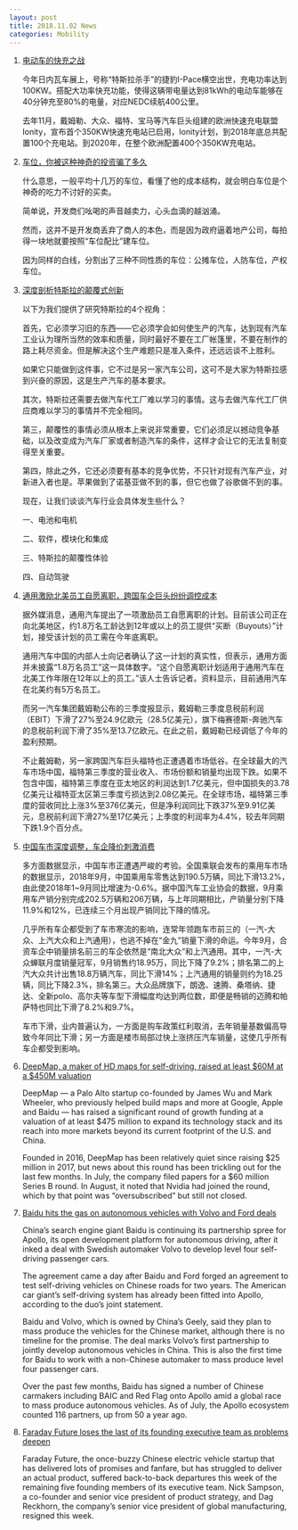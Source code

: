 ```yaml
---
layout: post
title: 2018.11.02 News
categories: Mobility
---
```


1. [电动车的快充之战](https://www.huxiu.com/article/269568.html)

    今年日内瓦车展上，号称“特斯拉杀手”的捷豹I-Pace横空出世，充电功率达到100KW。搭配大功率快充功能，使得这辆带电量达到81kWh的电动车能够在40分钟充至80%的电量，对应NEDC续航400公里。

    去年11月，戴姆勒、大众、福特、宝马等汽车巨头组建的欧洲快速充电联盟Ionity，宣布首个350KW快速充电站已启用，Ionity计划，到2018年底总共配置100个充电站。到2020年，在整个欧洲配置400个350KW充电站。

2. [车位，你被这种神奇的投资骗了多久](https://36kr.com/p/5160007.html)

    什么意思，一般平均十几万的车位，看懂了他的成本结构，就会明白车位是个神奇的吃力不讨好的买卖。

    简单说，开发商们吆喝的声音越卖力，心头血滴的越汹涌。

    然而，这并不是开发商丢弃了商人的本色，而是因为政府逼着地产公司，每拍得一块地就要按照“车位配比”建车位。

    因为同样的白线，分割出了三种不同性质的车位：公摊车位，人防车位，产权车位。

3. [深度剖析特斯拉的颠覆式创新](https://36kr.com/p/5159814.html)

    以下为我们提供了研究特斯拉的4个视角：

    首先，它必须学习旧的东西——它必须学会如何使生产的汽车，达到现有汽车工业认为理所当然的效率和质量，同时最好不要在工厂帐篷里，不要在制作的路上耗尽资金。但是解决这个生产难题只是准入条件，还远远谈不上胜利。

    如果它只能做到这件事，它不过是另一家汽车公司，这可不是大家为特斯拉感到兴奋的原因，这是生产汽车的基本要求。

    其次，特斯拉还需要去做汽车代工厂难以学习的事情。这与去做汽车代工厂供应商难以学习的事情并不完全相同。

    第三，颠覆性的事情必须从根本上来说非常重要，它们必须足以撼动竞争基础，以及改变成为汽车厂家或者制造汽车的条件，这样才会让它的无法复制变得至关重要。

    第四，除此之外，它还必须要有基本的竞争优势，不只针对现有汽车产业，对新进入者也是。苹果做到了诺基亚做不到的事，但它也做了谷歌做不到的事。

    现在，让我们谈谈汽车行业会具体发生些什么？

    一、电池和电机

    二、软件，模块化和集成

    三、特斯拉的颠覆性体验

    四、自动驾驶

4. [通用激励北美员工自愿离职，跨国车企巨头纷纷调控成本](https://36kr.com/p/5160087.html)

    据外媒消息，通用汽车提出了一项激励员工自愿离职的计划。目前该公司正在向北美地区，约1.8万名工龄达到12年或以上的员工提供“买断（Buyouts）”计划，接受该计划的员工需在今年底离职。

    通用汽车中国的内部人士向记者确认了这一计划的真实性，但表示，通用方面并未披露“1.8万名员工”这一具体数字。“这个自愿离职计划适用于通用汽车在北美工作年限在12年以上的员工。”该人士告诉记者。资料显示，目前通用汽车在北美约有5万名员工。

    而另一汽车集团戴姆勒公布的三季度报显示，戴姆勒三季度息税前利润（EBIT）下滑了27%至24.9亿欧元（28.5亿美元），旗下梅赛德斯-奔驰汽车的息税前利润下滑了35%至13.7亿欧元。在此之前，戴姆勒已经调低了今年的盈利预期。

    不止戴姆勒，另一家跨国汽车巨头福特也正遭遇着市场低谷。在全球最大的汽车市场中国，福特第三季度的营业收入、市场份额和销量均出现下跌。如果不包含中国，福特第三季度在亚太地区的利润达到1.7亿美元，但中国损失的3.78亿美元让福特亚太区第三季度亏损达到2.08亿美元。在全球市场，福特第三季度的营收同比上涨3%至376亿美元，但是净利润同比下跌37%至9.91亿美元，息税前利润下滑27%至17亿美元；上季度的利润率为4.4%，较去年同期下跌1.9个百分点。

5. [中国车市深度调整，车企降价刺激消费](https://36kr.com/p/5160086.html)

    多方面数据显示，中国车市正遭遇严峻的考验。全国乘联会发布的乘用车市场的数据显示，2018年9月，中国乘用车零售达到190.5万辆，同比下滑13.2%，由此使2018年1~9月同比增速为-0.6%。据中国汽车工业协会的数据，9月乘用车产销分别完成202.5万辆和206万辆，与上年同期相比，产销量分别下降11.9%和12%，已连续三个月出现产销同比下降的情况。

    几乎所有车企都受到了车市寒流的影响，连常年领跑车市前三的（一汽-大众、上汽大众和上汽通用），也逃不掉在“金九”销量下滑的命运。今年9月，合资车企中销量排名前三的车企依然是“南北大众”和上汽通用。其中，一汽-大众蝉联月度销量冠军，9月销售约18.95万，同比下降了9.2%；排名第二的上汽大众共计出售18.8万辆汽车，同比下滑14%；上汽通用的销量则约为18.25辆，同比下降2.3%，排名第三。大众品牌旗下，朗逸、速腾、桑塔纳、捷达、全新polo、高尔夫等车型下滑幅度均达到两位数，即便是畅销的迈腾和帕萨特也同比下滑了8.2%和9.7%。

    车市下滑，业内普遍认为，一方面是购车政策红利取消，去年销量基数偏高导致今年同比下滑；另一方面是楼市局部过快上涨挤压汽车销量，这使几乎所有车企都受到影响。

6. [DeepMap, a maker of HD maps for self-driving, raised at least $60M at a $450M valuation](https://techcrunch.com/2018/11/01/deepmap-a-maker-of-hd-maps-for-self-driving-raised-at-least-60m-at-a-450m-valuation/)

    DeepMap — a Palo Alto startup co-founded by James Wu and Mark Wheeler, who previously helped build maps and more at Google, Apple and Baidu — has raised a significant round of growth funding at a valuation of at least $475 million to expand its technology stack and its reach into more markets beyond its current footprint of the U.S. and China.

    Founded in 2016, DeepMap  has been relatively quiet since raising $25 million in 2017, but news about this round has been trickling out for the last few months. In July, the company filed papers for a $60 million Series B round. In August, it noted that Nvidia had joined the round, which by that point was “oversubscribed” but still not closed.

7. [Baidu hits the gas on autonomous vehicles with Volvo and Ford deals](https://techcrunch.com/2018/11/01/baidu-volvo-ford-autonomous-driving/)

    China’s search engine giant Baidu  is continuing its partnership spree for Apollo, its open development platform for autonomous driving, after it inked a deal with Swedish automaker Volvo to develop level four self-driving passenger cars.

    The agreement came a day after Baidu and Ford forged an agreement to test self-driving vehicles on Chinese roads for two years. The American car giant’s self-driving system has already been fitted into Apollo, according to the duo’s joint statement.

    Baidu and Volvo, which is owned by China’s Geely, said they plan to mass produce the vehicles for the Chinese market, although there is no timeline for the promise. The deal marks Volvo’s first partnership to jointly develop autonomous vehicles in China. This is also the first time for Baidu to work with a non-Chinese automaker to mass produce level four passenger cars.

    Over the past few months, Baidu has signed a number of Chinese carmakers including BAIC and Red Flag onto Apollo amid a global race to mass produce autonomous vehicles. As of July, the Apollo ecosystem counted 116 partners, up from 50 a year ago.

8. [Faraday Future loses the last of its founding executive team as problems deepen](https://techcrunch.com/2018/11/01/faraday-future-loses-the-last-of-its-founding-executive-team-as-problems-deepen/)

    Faraday Future,  the once-buzzy Chinese electric vehicle startup that has delivered lots of promises and fanfare, but has struggled to deliver an actual product, suffered back-to-back departures this week of the remaining five founding members of its executive team. Nick Sampson, a co-founder and senior vice president of product strategy, and Dag Reckhorn, the company’s senior vice president of global manufacturing, resigned this week.

